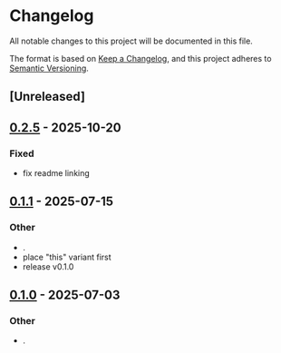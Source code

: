 # Changelog

All notable changes to this project will be documented in this file.

The format is based on [Keep a Changelog](https://keepachangelog.com/en/1.0.0/),
and this project adheres to [Semantic Versioning](https://semver.org/spec/v2.0.0.html).

## [Unreleased]

## [0.2.5](https://github.com/stayhydated/es-fluent/compare/es-fluent-generate-v0.2.4...es-fluent-generate-v0.2.5) - 2025-10-20

### Fixed

- fix readme linking

## [0.1.1](https://github.com/stayhydated/es-fluent/compare/es-fluent-generate-v0.1.0...es-fluent-generate-v0.1.1) - 2025-07-15

### Other

- .
- place "this" variant first
- release v0.1.0

## [0.1.0](https://github.com/stayhydated/es-fluent/releases/tag/es-fluent-generate-v0.1.0) - 2025-07-03

### Other

- .

